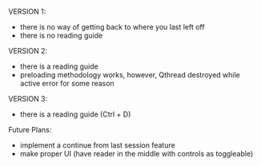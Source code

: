 VERSION 1:
- there is no way of getting back to where you last left off
- there is no reading guide

VERSION 2:
- there is a reading guide
- preloading methodology works, however, Qthread destroyed while active error for some reason

VERSION 3:
- there is a reading guide (Ctrl + D)

Future Plans:
- implement a continue from last session feature
- make proper UI (have reader in the middle with controls as toggleable)
